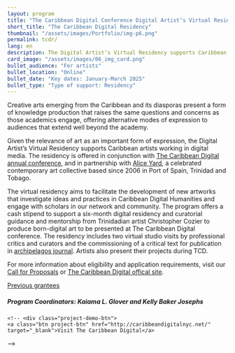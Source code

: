 ```yaml
---
layout: program
title: "The Caribbean Digital Conference Digital Artist’s Virtual Residency"
short_title: "The Caribbean Digital Residency"
thumbnail: "/assets/images/Portfolio/img-p6.png"
permalink: tcdr/
lang: en
description: The Digital Artist’s Virtual Residency supports Caribbean artists working in digital media. The residency is offered in conjunction with The Caribbean Digital annual conference
card_image: "/assets/images/06_img_card.png"
bullet_audience: "For artists"
bullet_location: "Online"
bullet_date: "Key dates: January-March 2025"
bullet_type: "Type of support: Residency"
---
```


<!-- <div class="project-demo-btn">
        <a class="btn project-btn" href="{{site.baseurl}}/tcdr/cfp2025/">Apply for 2025</a>
    </div>
<hr>
<br> -->

<div class="portfolio-details">
<p>Creative arts emerging from the Caribbean and its diasporas present a form of knowledge production that raises the same questions and concerns as those academics engage, offering alternative modes of expression to audiences that extend well beyond the academy.</p>
<p>Given the relevance of art as an important form of expression, the Digital Artist’s Virtual Residency supports Caribbean artists working in digital media. The residency is offered in conjunction with <a href="https://thecaribbeandigital.org/" target="_blank">The Caribbean Digital annual conference</a>, and in partnership with <a href="http://aliceyard.blogspot.com/" target="_blank">Alice Yard</a>, a celebrated contemporary art collective based since 2006 in Port of Spain, Trinidad and Tobago.</p>
<p>The virtual residency aims to facilitate the development of new artworks that investigate ideas and practices in Caribbean Digital Humanities and engage with scholars in our network and community. The program offers a cash stipend to support a six-month digital residency and curatorial guidance and mentorship from Trinidadian artist Christopher Cozier to produce born-digital art to be presented at The Caribbean Digital conference. The residency includes two virtual studio visits by professional critics and curators and the commissioning of a critical text for publication in <a href="https://archipelagosjournal.org/" target="_blank">archipelagos journal</a>. Artists also present their projects during TCD.</p>
<!-- <p><a href="" target="_blank">Artist in Residence page </a></p> -->
<p>For more information about eligibility and application requirements, visit our <a href="https://thecaribbeandigital.org/residency/" target="_blank">Call for Proposals</a> or <a href="http://caribbeandigitalnyc.net/" target="_blank"> The Caribbean Digital offical site</a>.</p>

 <div class="project-demo-btn">
        <a class="btn project-btn" href="{{site.baseurl}}/grantees-air/">Previous grantees</a>
    </div>

<div><h5>Program Coordinators: Kaiama L. Glover and Kelly Baker Josephs</h5></div>
    
    <!-- <div class="project-demo-btn">
    <a class="btn project-btn" href="http://caribbeandigitalnyc.net/" target="_blank">Visit The Caribbean Digital</a>
</div> -->
</div>

